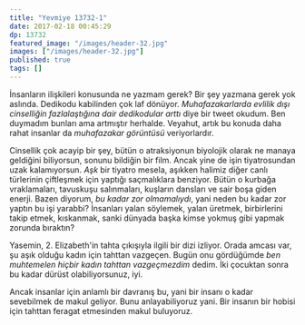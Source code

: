 ```yaml
---
title: "Yevmiye 13732-1"
date: 2017-02-18 00:45:29
dp: 13732
featured_image: "/images/header-32.jpg"
images: ["/images/header-32.jpg"]
published: true
tags: []
---
```




İnsanların ilişkileri konusunda ne yazmam gerek? Bir şey yazmana gerek yok
aslında. Dedikodu kabilinden çok laf dönüyor. *Muhafazakarlarda evlilik dışı
cinselliğin fazlalaştığına dair dedikodular arttı* diye bir tweet okudum. Ben
duymadım bunları ama artmıştır herhalde. Veyahut, artık bu konuda daha rahat
insanlar da *muhafazakar görüntüsü* veriyorlardır.

Cinsellik çok acayip bir şey, bütün o atraksiyonun biyolojik olarak ne manaya
geldiğini biliyorsun, sonunu bildiğin bir film. Ancak yine de işin tiyatrosundan
uzak kalamıyorsun. *Aşk* bir tiyatro mesela, aşıkken halimiz diğer canlı
türlerinin çiftleşmek için yaptığı saçmalıklara benziyor. Bütün o kurbağa
vraklamaları, tavuskuşu salınmaları, kuşların dansları ve sair boşa giden
enerji. Bazen diyorum, *bu kadar zor olmamalıydı*, yani neden bu kadar zor
yaptın bu işi yarabbi?  İnsanları yalan söylemek, yalan üretmek, birbirlerini
takip etmek, kıskanmak, sanki dünyada başka kimse yokmuş gibi yapmak zorunda
bıraktın?

Yasemin, 2. Elizabeth'in tahta çıkışıyla ilgili bir dizi izliyor. Orada amcası
var, şu aşık olduğu kadın için tahttan vazgeçen. Bugün onu gördüğümde *ben
muhtemelen hiçbir kadın tahttan vazgeçmezdim* dedim. İki çocuktan sonra bu kadar
dürüst olabiliyorsunuz, iyi.

Ancak insanlar için anlamlı bir davranış bu, yani bir insanı o kadar sevebilmek
de makul geliyor. Bunu anlayabiliyoruz yani. Bir insanın bir hobisi için tahttan
feragat etmesinden makul buluyoruz.


